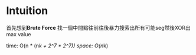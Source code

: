# Intuition

首先想到**Brute Force**
找一個中間點往前往後暴力搜索出所有可能seg然後XOR出max value

time: O(n * (n*k + 2^7 * 2^7))
space: O(n*k)